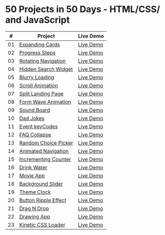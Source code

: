 ﻿# 50 Projects in 50 Days - HTML/CSS/ and JavaScript

|  #  | Project                                                                                                        | Live Demo                                                                                         |
| :-: | -------------------------------------------------------------------------------------------------------------- | ------------------------------------------------------------------------------------------------- |
| 01  | [Expanding Cards](https://github.com/NayLin99/50_PROJECTS_IN_50_DAYS/tree/master/01_expanding_cards)           | [Live Demo](https://naylin99.github.io/50_PROJECTS_IN_50_DAYS/01_expanding_cards/index.html)      |
| 02  | [Progress Steps](https://github.com/NayLin99/50_PROJECTS_IN_50_DAYS/tree/master/02_progress_steps)             | [Live Demo](https://naylin99.github.io/50_PROJECTS_IN_50_DAYS/02_progress_steps/index.html)       |
| 03  | [Rotating Navigation](https://github.com/NayLin99/50_PROJECTS_IN_50_DAYS/tree/master/03_rotating_navigation)   | [Live Demo](https://naylin99.github.io/50_PROJECTS_IN_50_DAYS/03_rotating_navigation/index.html)  |
| 04  | [Hidden Search Widget](https://github.com/NayLin99/50_PROJECTS_IN_50_DAYS/tree/master/04_hidden_search_widget) | [Live Demo](https://naylin99.github.io/50_PROJECTS_IN_50_DAYS/04_hidden_search_widget/index.html) |
| 05  | [Blurry Loading](https://github.com/NayLin99/50_PROJECTS_IN_50_DAYS/tree/master/05_blurry_loading)             | [Live Demo](https://naylin99.github.io/50_PROJECTS_IN_50_DAYS/05_blurry_loading/index.html)       |
| 06  | [Scroll Animation](https://github.com/NayLin99/50_PROJECTS_IN_50_DAYS/tree/master/06_scroll_animation)         | [Live Demo](https://naylin99.github.io/50_PROJECTS_IN_50_DAYS/06_scroll_animation/index.html)     |
| 07  | [Split Landing Page](https://github.com/NayLin99/50_PROJECTS_IN_50_DAYS/tree/master/07_split_landing_page)     | [Live Demo](https://naylin99.github.io/50_PROJECTS_IN_50_DAYS/07_split_landing_page/index.html)   |
| 08  | [Form Wave Animation](https://github.com/NayLin99/50_PROJECTS_IN_50_DAYS/tree/master/08_form_wave_animation)   | [Live Demo](https://naylin99.github.io/50_PROJECTS_IN_50_DAYS/08_form_wave_animation/index.html)  |
| 09  | [Sound Board](https://github.com/NayLin99/50_PROJECTS_IN_50_DAYS/tree/master/09_sound_board)                   | [Live Demo](https://naylin99.github.io/50_PROJECTS_IN_50_DAYS/09_sound_board/index.html)          |
| 10  | [Dad Jokes](https://github.com/NayLin99/50_PROJECTS_IN_50_DAYS/tree/master/10_dad_jokes)                       | [Live Demo](https://naylin99.github.io/50_PROJECTS_IN_50_DAYS/10_dad_jokes/index.html)            |
| 11  | [Event keyCodes](https://github.com/NayLin99/50_PROJECTS_IN_50_DAYS/tree/master/11_event_keycodes)             | [Live Demo](https://naylin99.github.io/50_PROJECTS_IN_50_DAYS/11_event_keycodes/index.html)       |
| 12  | [FAQ Collapse](https://github.com/NayLin99/50_PROJECTS_IN_50_DAYS/tree/master/12_faq_collapse)                 | [Live Demo](https://naylin99.github.io/50_PROJECTS_IN_50_DAYS/12_faq_collapse/index.html)         |
| 13  | [Random Choice Picker](https://github.com/NayLin99/50_PROJECTS_IN_50_DAYS/tree/master/13_random_choice_picker) | [Live Demo](https://naylin99.github.io/50_PROJECTS_IN_50_DAYS/13_random_choice_picker/index.html) |
| 14  | [Animated Navigation](https://github.com/NayLin99/50_PROJECTS_IN_50_DAYS/tree/master/14_animated_navigation)   | [Live Demo](https://naylin99.github.io/50_PROJECTS_IN_50_DAYS/14_animated_navigation/index.html)  |
| 15  | [Incrementing Counter](https://github.com/NayLin99/50_PROJECTS_IN_50_DAYS/tree/master/15_incrementing_counter) | [Live Demo](https://naylin99.github.io/50_PROJECTS_IN_50_DAYS/15_incrementing_counter/index.html) |
| 16  | [Drink Water](https://github.com/NayLin99/50_PROJECTS_IN_50_DAYS/tree/master/16_drink_water)                   | [Live Demo](https://naylin99.github.io/50_PROJECTS_IN_50_DAYS/16_drink_water/index.html)          |
| 17  | [Movie App](https://github.com/NayLin99/50_PROJECTS_IN_50_DAYS/tree/master/17_movie_app)                       | [Live Demo](https://naylin99.github.io/50_PROJECTS_IN_50_DAYS/17_movie_app/index.html)            |
| 18  | [Background Slider](https://github.com/NayLin99/50_PROJECTS_IN_50_DAYS/tree/master/18_background_slider)       | [Live Demo](https://naylin99.github.io/50_PROJECTS_IN_50_DAYS/18_background_slider/index.html)    |
| 19  | [Theme Clock](https://github.com/NayLin99/50_PROJECTS_IN_50_DAYS/tree/master/19_theme_clock)                   | [Live Demo](https://naylin99.github.io/50_PROJECTS_IN_50_DAYS/19_theme_clock/index.html)          |
| 20  | [Button Ripple Effect](https://github.com/NayLin99/50_PROJECTS_IN_50_DAYS/tree/master/20_ripple_effect)        | [Live Demo](https://naylin99.github.io/50_PROJECTS_IN_50_DAYS/20_ripple_effect/index.html)        |
| 21  | [Drag N Drop](https://github.com/NayLin99/50_PROJECTS_IN_50_DAYS/tree/master/21_drag_n_drop)                   | [Live Demo](https://naylin99.github.io/50_PROJECTS_IN_50_DAYS/21_drag_n_drop/index.html)          |
| 22  | [Drawing App](https://github.com/NayLin99/50_PROJECTS_IN_50_DAYS/tree/master/22_drawing_app)                   | [Live Demo](https://naylin99.github.io/50_PROJECTS_IN_50_DAYS/22_drawing_app/index.html)          |
| 23  | [Kinetic CSS Loader](https://github.com/NayLin99/50_PROJECTS_IN_50_DAYS/tree/master/23_kinetic_css_loader)     | [Live Demo](https://naylin99.github.io/50_PROJECTS_IN_50_DAYS/23_kinetic_css_loader/index.html)   |
